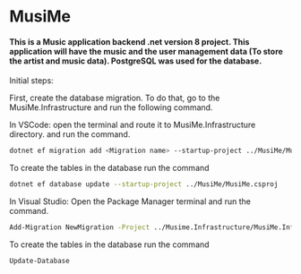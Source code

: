 # MusiMe

#### This is a Music application backend .net version 8 project. This application will have the music and the user management data (To store the artist and music data). PostgreSQL was used for the database.

Initial steps:

First, create the database migration. To do that, go to the MusiMe.Infrastructure and run the following command.

In VSCode: open the terminal and route it to MusiMe.Infrastructure directory. and run the command.
```bash
dotnet ef migration add <Migration name> --startup-project ../MusiMe/MusiMe.csproj
```
To create the tables in the database run the command
```bash
dotnet ef database update --startup-project ../MusiMe/MusiMe.csproj
```
In Visual Studio: Open the Package Manager terminal and run the command.
```bash
Add-Migration NewMigration -Project ../Musime.Infrastructure/MusiMe.Infrastructure.csproj
```
To create the tables in the database run the command
```bash
Update-Database
```
